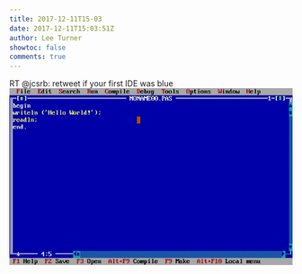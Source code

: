 ```yaml
---
title: 2017-12-11T15-03
date: 2017-12-11T15:03:51Z
author: Lee Turner
showtoc: false
comments: true
---
```


RT @jcsrb: retweet if your first IDE was blue ![](/img/x//940235686308917249-CzPm_jkW8AAFmll.jpg)

